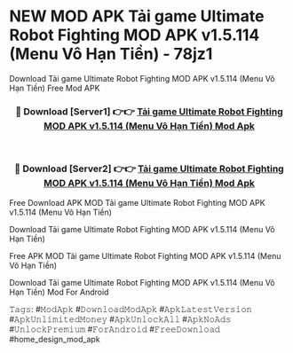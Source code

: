 # NEW MOD APK Tải game Ultimate Robot Fighting MOD APK v1.5.114 (Menu Vô Hạn Tiền) - 78jz1
Download Tải game Ultimate Robot Fighting MOD APK v1.5.114 (Menu Vô Hạn Tiền) Free Mod APK

<div align="center">
<h3>🔴 Download [Server1] 👉👉 <a href="https://apk-comot.site?title=Tải_game_Ultimate_Robot_Fighting_MOD_APK_v1.5.114_(Menu_Vô_Hạn_Tiền)">Tải game Ultimate Robot Fighting MOD APK v1.5.114 (Menu Vô Hạn Tiền) Mod Apk</a></h3><br>

<h3>🔴 Download [Server2] 👉👉 <a href="https://apk-comot.site?title=Tải_game_Ultimate_Robot_Fighting_MOD_APK_v1.5.114_(Menu_Vô_Hạn_Tiền)">Tải game Ultimate Robot Fighting MOD APK v1.5.114 (Menu Vô Hạn Tiền) Mod Apk</a></h3>
</div>


Free Download APK MOD Tải game Ultimate Robot Fighting MOD APK v1.5.114 (Menu Vô Hạn Tiền)

Download Tải game Ultimate Robot Fighting MOD APK v1.5.114 (Menu Vô Hạn Tiền) 

Free APK MOD Tải game Ultimate Robot Fighting MOD APK v1.5.114 (Menu Vô Hạn Tiền) 

Download Tải game Ultimate Robot Fighting MOD APK v1.5.114 (Menu Vô Hạn Tiền) Mod For Android

𝚃𝚊𝚐𝚜: #𝙼𝚘𝚍𝙰𝚙𝚔 #𝙳𝚘𝚠𝚗𝚕𝚘𝚊𝚍𝙼𝚘𝚍𝙰𝚙𝚔 #𝙰𝚙𝚔𝙻𝚊𝚝𝚎𝚜𝚝𝚅𝚎𝚛𝚜𝚒𝚘𝚗 #𝙰𝚙𝚔𝚄𝚗𝚕𝚒𝚖𝚒𝚝𝚎𝚍𝙼𝚘𝚗𝚎𝚢 #𝙰𝚙𝚔𝚄𝚗𝚕𝚘𝚌𝚔𝙰𝚕𝚕 #𝙰𝚙𝚔𝙽𝚘𝙰𝚍𝚜 #𝚄𝚗𝚕𝚘𝚌𝚔𝙿𝚛𝚎𝚖𝚒𝚞𝚖 #𝙵𝚘𝚛𝙰𝚗𝚍𝚛𝚘𝚒𝚍 #𝙵𝚛𝚎𝚎𝙳𝚘𝚠𝚗𝚕𝚘𝚊𝚍 #home_design_mod_apk